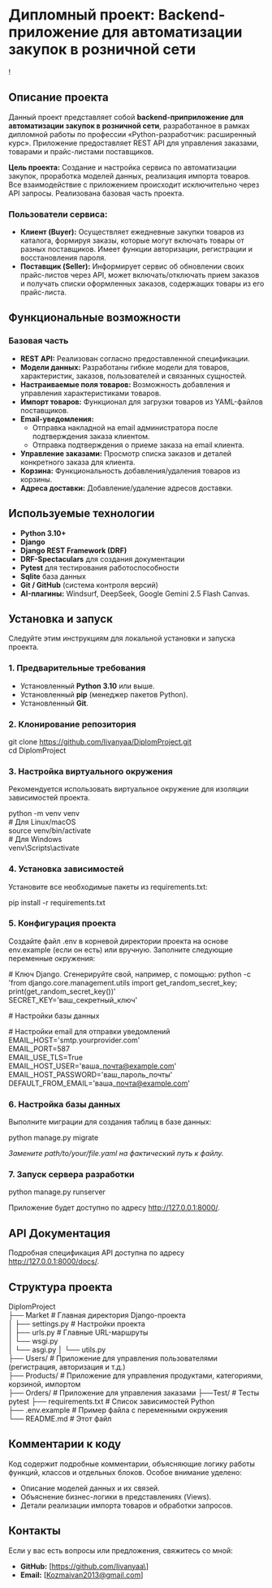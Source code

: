 # **Дипломный проект: Backend-приложение для автоматизации закупок в розничной сети**

\!

## **Описание проекта**

Данный проект представляет собой **backend-приприложение для автоматизации закупок в розничной сети**, разработанное в рамках дипломной работы по профессии «Python-разработчик: расширенный курс». Приложение предоставляет REST API для управления заказами, товарами и прайс-листами поставщиков.

**Цель проекта:** Создание и настройка сервиса по автоматизации закупок, проработка моделей данных, реализация импорта товаров.
Все взаимодействие с приложением происходит исключительно через API запросы.
Реализована базовая часть проекта.

### **Пользователи сервиса:**

* **Клиент (Buyer):** Осуществляет ежедневные закупки товаров из каталога, формируя заказы, которые могут включать товары от разных поставщиков. Имеет функции авторизации, регистрации и восстановления пароля.  
* **Поставщик (Seller):** Информирует сервис об обновлении своих прайс-листов через API, может включать/отключать прием заказов и получать списки оформленных заказов, содержащих товары из его прайс-листа.

## **Функциональные возможности**

### **Базовая часть**

* **REST API:** Реализован согласно предоставленной спецификации.  
* **Модели данных:** Разработаны гибкие модели для товаров, характеристик, заказов, пользователей и связанных сущностей.  
* **Настраиваемые поля товаров:** Возможность добавления и управления характеристиками товаров.  
* **Импорт товаров:** Функционал для загрузки товаров из YAML-файлов поставщиков.  
* **Email-уведомления:**  
  * Отправка накладной на email администратора после подтверждения заказа клиентом.  
  * Отправка подтверждения о приеме заказа на email клиента.  
* **Управление заказами:** Просмотр списка заказов и деталей конкретного заказа для клиента.  
* **Корзина:** Функциональность добавления/удаления товаров из корзины.  
* **Адреса доставки:** Добавление/удаление адресов доставки.


## **Используемые технологии**

* **Python 3.10+**  
* **Django**
* **Django REST Framework (DRF)**
* **DRF-Spectaculars** для создания документации
* **Pytest** для тестирования работоспособности 
* **Sqlite** база данных  
* **Git / GitHub** (система контроля версий)  
* **AI-плагины:** Windsurf, DeepSeek, Google Gemini 2.5 Flash Canvas.

## **Установка и запуск**

Следуйте этим инструкциям для локальной установки и запуска проекта.

### **1\. Предварительные требования**

* Установленный **Python 3.10** или выше.  
* Установленный **pip** (менеджер пакетов Python).  
* Установленный **Git**.  

### **2\. Клонирование репозитория**

git clone https://github.com/Iivanyaa/DiplomProject.git  
cd DiplomProject

### **3\. Настройка виртуального окружения**

Рекомендуется использовать виртуальное окружение для изоляции зависимостей проекта.

python \-m venv venv  
\# Для Linux/macOS  
source venv/bin/activate  
\# Для Windows  
venv\\Scripts\\activate

### **4\. Установка зависимостей**

Установите все необходимые пакеты из requirements.txt:

pip install \-r requirements.txt

### **5\. Конфигурация проекта**

Создайте файл .env в корневой директории проекта на основе env.example (если он есть) или вручную. Заполните следующие переменные окружения:

\# Ключ Django. Сгенерируйте свой, например, с помощью: python \-c 'from django.core.management.utils import get\_random\_secret\_key; print(get\_random\_secret\_key())'  
SECRET\_KEY='ваш\_секретный\_ключ'

\# Настройки базы данных

\# Настройки email для отправки уведомлений  
EMAIL\_HOST='smtp.yourprovider.com'  
EMAIL\_PORT=587  
EMAIL\_USE\_TLS=True  
EMAIL\_HOST\_USER='ваша\_почта@example.com'  
EMAIL\_HOST\_PASSWORD='ваш\_пароль\_почты'  
DEFAULT\_FROM\_EMAIL='ваша\_почта@example.com'


### **6\. Настройка базы данных**

Выполните миграции для создания таблиц в базе данных:

python manage.py migrate



*Замените path/to/your/file.yaml на фактический путь к файлу.*

### **7\. Запуск сервера разработки**

python manage.py runserver

Приложение будет доступно по адресу http://127.0.0.1:8000/.


## **API Документация**

Подробная спецификация API доступна по адресу http://127.0.0.1:8000/docs/.


## **Структура проекта**

DiplomProject  
├── Market        \# Главная директория Django-проекта  
│   ├── settings.py           \# Настройки проекта  
│   ├── urls.py               \# Главные URL-маршруты  
│   └── wsgi.py  
│   └── asgi.py 
│   └── utils.py  
├── Users/                    \# Приложение для управления пользователями (регистрация, авторизация и т.д.)  
├── Products/                 \# Приложение для управления продуктами, категориями, корзиной, импортом  
├── Orders/                   \# Приложение для управления заказами
├──Test/                      \# Тесты pytest
├── requirements.txt          \# Список зависимостей Python  
├── .env.example              \# Пример файла с переменными окружения  
└── README.md                 \# Этот файл  



## **Комментарии к коду**

Код содержит подробные комментарии, объясняющие логику работы функций, классов и отдельных блоков. Особое внимание уделено:

* Описание моделей данных и их связей.  
* Объяснение бизнес-логики в представлениях (Views).  
* Детали реализации импорта товаров и обработки запросов.  


## **Контакты**

Если у вас есть вопросы или предложения, свяжитесь со мной:

* **GitHub:** \[https://github.com/Iivanyaa\]  
* **Email:** \[Kozmaivan2013@gmail.com\]